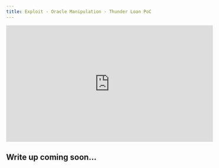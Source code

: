 ```yaml
---
title: Exploit - Oracle Manipulation - Thunder Loan PoC
---
```


<iframe width="560" height="315" src="https://youtu.be/DyChU8-c6oU" title="YouTube video player" frameborder="0" allow="accelerometer; autoplay; clipboard-write; encrypted-media; gyroscope; picture-in-picture; web-share" allowfullscreen></iframe>

## Write up coming soon...
